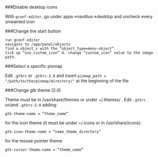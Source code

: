 ###Disable desktop icons

With `gconf-editor`, go under apps->nautilus->desktop and uncheck every unwanted icon

###Change the start button

	run gconf-editor
	navigate to /app/panel/objects
	find a object_x with the “object_type=menu-object”.
	tick up “use_custom_icon” 4. change “custom_icon” value to the image path.

###Select a specific pixmap

Edit `.gtkrc` or `.gtkrc-2.0` and insert `pixmap_path = "/path/to/the/pixmap/directory/"` at the beginning of the file

###Change gtk theme (2.0)

Theme must be in /usr/share/themes or under ~/.themes/ . Edit `.gtkrc` or/and `.gtkrc-2.0` adding:

	gtk-theme-name = “theme_name”

for the icon theme (it must be under ~/.icons or in /usr/share/icons):

	gtk-icon-theme-name = “name_theme_directory”

for the mouse pointer theme

	gtk-cursor-theme-name = “theme_name”
